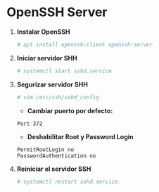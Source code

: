 # OpenSSH Server

1. **Instalar OpenSSH**
	```bash
	# apt install openssh-client openssh-server
	```
2. **Iniciar servidor SHH**
	```bash
	# systemctl start sshd.service
	```
3. **Segurizar servidor SHH**
	```bash
	# vim /etc/ssh/sshd_config
	```
	- **Cambiar puerto por defecto:**
	```vim
	Port 372
	```
	- **Deshabilitar Root y Password Login**
	```vim
	PermitRootLogin no
	PasswordAuthentication no
	```
4. **Reiniciar el servidor SSH**
	```bash
	# systemctl restart sshd.service
	```
